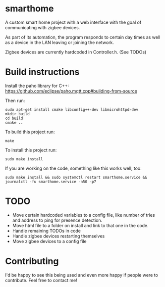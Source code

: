 # smarthome
A custom smart home project with a web interface with the goal of communicating with zigbee devices.

As part of its automation, the program responds to certain day times as well as a device in the LAN leaving or joining the network.

Zigbee devices are currently hardcoded in Controller.h. (See TODOs)

# Build instructions
Install the paho library for C++: https://github.com/eclipse/paho.mqtt.cpp#building-from-source

Then run:
```
sudo apt-get install cmake libconfig++-dev libmicrohttpd-dev
mkdir build
cd build
cmake ..
```

To build this project run:
```
make
```

To install this project run:
```
sudo make install
```

If you are working on the code, something like this works well, too:
```
sudo make install && sudo systemctl restart smarthome.service && journalctl -fu smarthome.service -n50 -p7
```

# TODO
- Move certain hardcoded variables to a config file, like number of tries and address to ping for presence detection.
- Move html file to a folder on install and link to that one in the code.
- Handle remaining TODOs in code
- Handle zigbee devices restarting themselves
- Move zigbee devices to a config file

# Contributing
I'd be happy to see this being used and even more happy if people were to contribute. Feel free to contact me!

